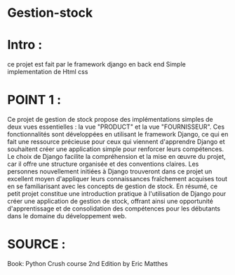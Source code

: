 # Gestion-stock
# Intro :
ce projet est fait par le framework django en back end 
Simple implementation de Html css 


# POINT 1 : 
Ce projet de gestion de stock propose des implémentations simples de deux vues essentielles : la vue "PRODUCT" et la vue "FOURNISSEUR". Ces fonctionnalités sont développées en utilisant le framework Django, ce qui en fait une ressource précieuse pour ceux qui viennent d'apprendre Django et souhaitent créer une application simple pour renforcer leurs compétences. Le choix de Django facilite la compréhension et la mise en œuvre du projet, car il offre une structure organisée et des conventions claires. Les personnes nouvellement initiées à Django trouveront dans ce projet un excellent moyen d'appliquer leurs connaissances fraîchement acquises tout en se familiarisant avec les concepts de gestion de stock. En résumé, ce petit projet constitue une introduction pratique à l'utilisation de Django pour créer une application de gestion de stock, offrant ainsi une opportunité d'apprentissage et de consolidation des compétences pour les débutants dans le domaine du développement web.

# SOURCE : 
Book: Python Crush course 2nd Edition  by Eric Matthes
